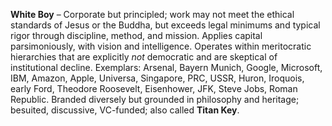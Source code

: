 **White Boy** – Corporate but principled; work may not meet the ethical standards of Jesus or the Buddha, but exceeds legal minimums and typical rigor through discipline, method, and mission. Applies capital parsimoniously, with vision and intelligence. Operates within meritocratic hierarchies that are explicitly _not_ democratic and are skeptical of institutional decline. Exemplars: Arsenal, Bayern Munich, Google, Microsoft, IBM, Amazon, Apple, Universa, Singapore, PRC, USSR, Huron, Iroquois, early Ford, Theodore Roosevelt, Eisenhower, JFK, Steve Jobs, Roman Republic. Branded diversely but grounded in philosophy and heritage; besuited, discussive, VC-funded; also called **Titan Key**.